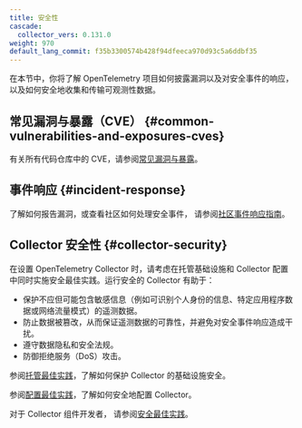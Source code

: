 ```yaml
---
title: 安全性
cascade:
  collector_vers: 0.131.0
weight: 970
default_lang_commit: f35b3300574b428f94dfeeca970d93c5a6ddbf35
---
```


在本节中，你将了解 OpenTelemetry 项目如何披露漏洞以及对安全事件的响应，以及如何安全地收集和传输可观测性数据。

## 常见漏洞与暴露（CVE） {#common-vulnerabilities-and-exposures-cves}

有关所有代码仓库中的 CVE，请参阅[常见漏洞与暴露](cve/)。

## 事件响应 {#incident-response}

了解如何报告漏洞，或查看社区如何处理安全事件，
请参阅[社区事件响应指南](security-response/)。

## Collector 安全性 {#collector-security}

在设置 OpenTelemetry Collector 时，请考虑在托管基础设施和 Collector
配置中同时实施安全最佳实践。运行安全的 Collector 有助于：

- 保护不应但可能包含敏感信息（例如可识别个人身份的信息、特定应用程序数据或网络流量模式）的遥测数据。
- 防止数据被篡改，从而保证遥测数据的可靠性，并避免对安全事件响应造成干扰。
- 遵守数据隐私和安全法规。
- 防御拒绝服务（DoS）攻击。

参阅[托管最佳实践](hosting-best-practices/)，了解如何保护 Collector 的基础设施安全。

参阅[配置最佳实践](config-best-practices/)，了解如何安全地配置 Collector。

对于 Collector 组件开发者，
请参阅[安全最佳实践](https://github.com/open-telemetry/opentelemetry-collector/blob/main/docs/security-best-practices.md)。
